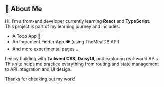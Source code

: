 ## 👋 About Me

Hi! I’m a front-end developer currently learning **React** and **TypeScript**.  
This project is part of my learning journey and includes:

- A Todo App 📝
- An Ingredient Finder App 🍽️ (using TheMealDB API)
- And more experimental pages...

I enjoy building with **Tailwind CSS**, **DaisyUI**, and exploring real-world APIs.  
This site helps me practice everything from routing and state management to API integration and UI design.

Thanks for checking out my work!
